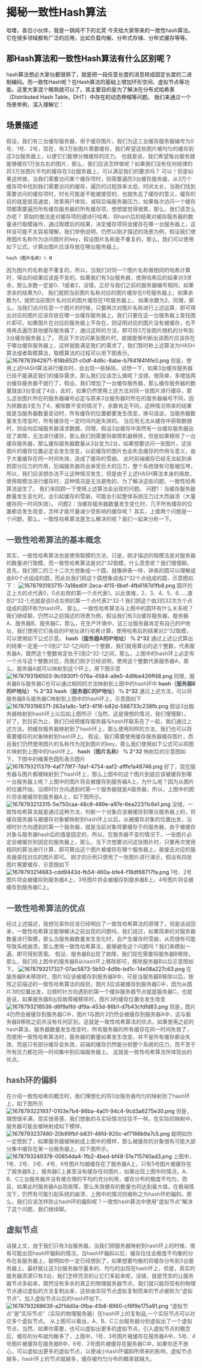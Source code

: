 # 揭秘一致性Hash算法
哈喽，各位小伙伴，我是一锅炖不下的北冥
今天给大家带来的一致性hash算法。它在很多领域都有广泛的应用，比如负载均衡、分布式存储、分布式缓存等等。
## 那Hash算法和一致性Hash算法有什么区别呢？
hash算法想必大家伙都很熟了，就是把一段任意长度的消息转成固定长度的二进制编码。而一致性Hash呢？在Hash算法的基础上增加环形空间、虚拟节点等功能。这里大家混个眼熟就可以了。其主要目的是为了解决在<font style="color:rgb(18, 18, 18);">分布式哈希表（Distributed Hash Table，DHT）中存在的动态伸缩等问题。</font>
<font style="color:rgb(18, 18, 18);"></font>
我们来通过一个场景举例，深入理解它：
## 场景描述
<font style="color:rgb(78, 83, 88);">假设，我们有三台缓存服务器，用于缓存图片，我们为这三台缓存服务器编号为0号、1号、2号，现在，有3万张图片需要缓存，我们希望这些图片被均匀的缓存到这3台服务器上，以便它们能够分摊缓存的压力。</font>
<font style="color:rgb(78, 83, 88);">也就是说，我们希望每台服务器能够缓存1万张左右的图片，那么，我们应该怎样做呢？如果我们没有任何规律的将3万张图片平均的缓存在3台服务器上，可以满足我们的要求吗？</font>
<font style="color:rgb(78, 83, 88);">可以！但是如果这样做，当我们需要访问某个缓存项时，则需要遍历3台缓存服务器，从3万个缓存项中找到我们需要访问的缓存，遍历的过程效率太低，时间太长，当我们找到需要访问的缓存项时，时长可能是不能被接受的，也就失去了缓存的意义，缓存的目的就是提高速度，改善用户体验，减轻后端服务器压力，如果每次访问一个缓存项都需要遍历所有缓存服务器的所有缓存项，想想就觉得很累，那么，我们该怎么办呢？</font>
<font style="color:rgb(78, 83, 88);">原始的做法是对缓存项的键进行哈希，将hash后的结果对缓存服务器的数量进行取模操作，通过取模后的结果，决定缓存项将会缓存在哪一台服务器上，这样说可能不太容易理解，我们举例说明，仍然以刚才描述的场景为例，假设我们使用图片名称作为访问图片的key，假设图片名称是不重复的，那么，我们可以使用如下公式，计算出图片应该存放在哪台服务器上。</font>
```java
hash（图片名称）% N
```
<font style="color:rgb(78, 83, 88);">因为图片的名称是不重复的，所以，当我们对同一个图片名称做相同的哈希计算时，得出的结果应该是不变的，如果我们有3台服务器，使用哈希后的结果对3求余，那么余数一定是0、1或者2，没错，正好与我们之前的服务器编号相同，如果求余的结果为0， 我们就把当前图片名称对应的图片缓存在0号服务器上，如果余数为1，就把当前图片名对应的图片缓存在1号服务器上。</font>
<font style="color:rgb(78, 83, 88);">如果余数为2，同理，那么，当我们访问任意一个图片的时候，只要再次对图片名称进行上述运算，即可得出对应的图片应该存放在哪一台缓存服务器上，我们只要在这一台服务器上查找图片即可，如果图片在对应的服务器上不存在，则证明对应的图片没有被缓存，也不用再去遍历其他缓存服务器了，通过这样的方法，即可将3万张图片随机的分布到3台缓存服务器上了。</font>
<font style="color:rgb(78, 83, 88);">而且下次访问某张图片时，直接能够判断出该图片应该存在于哪台缓存服务器上，这样就能满足我们的需求了，我们暂时称上述算法为HASH算法或者取模算法，取模算法的过程可以用下图表示。</font>  
![1678783942971-818b652f-c0df-4d6c-8abe-b764184f4fe3.png](./img/3DrMZIjo6s0AJWVW/1678783942971-818b652f-c0df-4d6c-8abe-b764184f4fe3-657529.png)
<font style="color:rgb(78, 83, 88);">但是，使用上述HASH算法进行缓存时，会出现一些缺陷，试想一下，如果3台缓存服务器已经不能满足我们的缓存需求，那么我们应该怎么做呢？没错，很简单，多增加两台缓存服务器不就行了，假设，我们增加了一台缓存服务器，那么缓存服务器的数量就由3台变成了4台，此时，如果仍然使用上述方法对同一张图片进行缓存，那么这张图片所在的服务器编号必定与原来3台服务器时所在的服务器编号不同，因为除数由3变为了4，被除数不变的情况下，余数肯定不同，这种情况带来的结果就是当服务器数量变动时，所有缓存的位置都要发生改变，换句话说，当服务器数量发生改变时，所有缓存在一定时间内是失效的。</font>
<font style="color:rgb(78, 83, 88);">当应用无法从缓存中获取数据时，则会向后端服务器请求数据，同理，假设3台缓存中突然有一台缓存服务器出现了故障，无法进行缓存，那么我们则需要将故障机器移除，但是如果移除了一台缓存服务器，那么缓存服务器数量从3台变为2台，如果想要访问一张图片，这张图片的缓存位置必定会发生改变，以前缓存的图片也会失去缓存的作用与意义，由于大量缓存在同一时间失效，造成了缓存的雪崩。</font>
<font style="color:rgb(78, 83, 88);">此时前端缓存已经无法起到承担部分压力的作用，后端服务器将会承受巨大的压力，整个系统很有可能被压垮，所以，我们应该想办法不让这种情况发生，但是由于上述HASH算法本身的缘故，使用取模法进行缓存时，这种情况是无法避免的，为了解决这些问题，一致性哈希算法诞生了。</font>
<font style="color:rgb(78, 83, 88);">我们来回顾一下使用上述算法会出现的问题。</font>
<font style="color:rgb(78, 83, 88);"></font>
<font style="color:rgb(78, 83, 88);">问题1：当缓存服务器数量发生变化时，会引起缓存的雪崩，可能会引起整体系统压力过大而崩溃（大量缓存同一时间失效）。</font>
<font style="color:rgb(78, 83, 88);"></font>
<font style="color:rgb(78, 83, 88);">问题2：当缓存服务器数量发生变化时，几乎所有缓存的位置都会发生改变，怎样才能尽量减少受影响的缓存呢？</font>
<font style="color:rgb(78, 83, 88);"></font>
<font style="color:rgb(78, 83, 88);">其实，上面两个问题是一个问题，那么，一致性哈希算法是怎么解决的呢？我们一起来分析一下。</font>
<font style="color:rgb(78, 83, 88);"></font>
## <font style="color:rgb(78, 83, 88);">一致性哈希算法的基本概念</font>
<font style="color:rgb(78, 83, 88);">其实，一致性哈希算法也是使用取模的方法，只是，刚才描述的取模法是对服务器的数量进行取模，而一致性哈希算法是对2^32取模，什么意思呢？我们慢慢聊。</font>
<font style="color:rgb(78, 83, 88);"></font>
<font style="color:rgb(78, 83, 88);">首先，我们把二的三十二次方想象成一个圆，就像钟表一样，钟表的圆可以理解成由60个点组成的圆，而此处我们把这个圆想象成由2^32个点组成的圆，示意图如下：</font>
![1678793193715-7a18ed0f-2eca-4f15-8bef-4fb6187d1fb8.png](./img/3DrMZIjo6s0AJWVW/1678793193715-7a18ed0f-2eca-4f15-8bef-4fb6187d1fb8-997020.png)
<font style="color:rgb(78, 83, 88);">圆环的正上方的点代表0，0点右侧的第一个点代表1，以此类推，2、3、4、5、6……直到2^32-1,也就是说0点左侧的第一个点代表2^32-1</font>
<font style="color:rgb(78, 83, 88);">我们把这个由2的32次方个点组成的圆环称为hash环。</font>
<font style="color:rgb(78, 83, 88);"></font>
<font style="color:rgb(78, 83, 88);">那么，一致性哈希算法与上图中的圆环有什么关系呢？我们继续聊，仍然以之前描述的场景为例，假设我们有3台缓存服务器，服务器A、服务器B、服务器C，那么，在生产环境中，这三台服务器肯定有自己的IP地址，我们使用它们各自的IP地址进行哈希计算，使用哈希后的结果对2^32取模，可以使用如下公式示意。</font>
**<font style="color:rgb(78, 83, 88);">hash（服务器A的IP地址） %  2^32</font>**
<font style="color:rgb(78, 83, 88);">通过上述公式算出的结果一定是一个0到2^32-1之间的一个整数，我们就用算出的这个整数，代表服务器A，既然这个整数肯定处于0到2^32-1之间，那么，上图中的hash环上必定有一个点与这个整数对应，而我们刚才已经说明，使用这个整数代表服务器A，那么，服务器A就可以映射到这个环上，用下图示意</font>
![1678793196503-9c0930f1-076a-4584-a9e5-4d9be426ff48.png](./img/3DrMZIjo6s0AJWVW/1678793196503-9c0930f1-076a-4584-a9e5-4d9be426ff48-429051.png)
<font style="color:rgb(78, 83, 88);">同理，服务器B与服务器C也可以通过相同的方法映射到上图中的hash环中</font>
**<font style="color:rgb(78, 83, 88);">hash（服务器B的IP地址） %  2^32</font>**
**<font style="color:rgb(78, 83, 88);">hash（服务器C的IP地址） %  2^32</font>**
<font style="color:rgb(78, 83, 88);">通过上述方法，可以将服务器B与服务器C映射到上图中的hash环上，示意图如下</font>
![1678793198371-263a1a8c-1df3-4f16-b82d-588733c238fb.png](./img/3DrMZIjo6s0AJWVW/1678793198371-263a1a8c-1df3-4f16-b82d-588733c238fb-812766.png)
<font style="color:rgb(78, 83, 88);">假设3台服务器映射到hash环上以后如上图所示（当然，这是理想的情况，我们慢慢聊）。</font>
<font style="color:rgb(78, 83, 88);"></font>
<font style="color:rgb(78, 83, 88);">好了，到目前为止，我们已经把缓存服务器与hash环联系在了一起，我们通过上述方法，把缓存服务器映射到了hash环上，那么使用同样的方法，我们也可以将需要缓存的对象映射到hash环上。</font>
<font style="color:rgb(78, 83, 88);"></font>
<font style="color:rgb(78, 83, 88);">假设，我们需要使用缓存服务器缓存图片，而且我们仍然使用图片的名称作为找到图片的key，那么我们使用如下公式可以将图片映射到上图中的hash环上。</font>
**<font style="color:rgb(78, 83, 88);">hash（图片名称） %  2^32</font>**
<font style="color:rgb(78, 83, 88);">映射后的示意图如下，下图中的橘黄色圆形表示图片</font>
![1678793211379-4af779f7-7da1-4754-aaf2-afffe1a48746.png](./img/3DrMZIjo6s0AJWVW/1678793211379-4af779f7-7da1-4754-aaf2-afffe1a48746-948987.png)
<font style="color:rgb(78, 83, 88);">好了，现在服务器与图片都被映射到了hash环上，那么上图中的这个图片到底应该被缓存到哪一台服务器上呢？上图中的图片将会被缓存到服务器A上，为什么呢？因为从图片的位置开始，沿顺时针方向遇到的第一个服务器就是A服务器，所以，上图中的图片将会被缓存到服务器A上，如下图所示。</font>
![1678793213315-5e750caa-48c8-489e-a97e-6ea22311c6e1.png](./img/3DrMZIjo6s0AJWVW/1678793213315-5e750caa-48c8-489e-a97e-6ea22311c6e1-980123.png)
<font style="color:rgb(78, 83, 88);">没错，一致性哈希算法就是通过这种方法，判断一个对象应该被缓存到哪台服务器上的，将缓存服务器与被缓存对象都映射到hash环上以后，从被缓存对象的位置出发，沿顺时针方向遇到的第一个服务器，就是当前对象将要缓存于的服务器，由于被缓存对象与服务器hash后的值是固定的，所以，在服务器不变的情况下，一张图片必定会被缓存到固定的服务器上，那么，当下次想要访问这张图片时，只要再次使用相同的算法进行计算，即可算出这个图片被缓存在哪个服务器上，直接去对应的服务器查找对应的图片即可。</font>
<font style="color:rgb(78, 83, 88);"></font>
<font style="color:rgb(78, 83, 88);">刚才的示例只使用了一张图片进行演示，假设有四张图片需要缓存，示意图如下</font>
![1678793214683-cdd9443d-fb54-460a-bfe4-f18df68717fa.png](./img/3DrMZIjo6s0AJWVW/1678793214683-cdd9443d-fb54-460a-bfe4-f18df68717fa-840217.png)
<font style="color:rgb(78, 83, 88);">1号、2号图片将会被缓存到服务器A上，3号图片将会被缓存到服务器B上，4号图片将会被缓存到服务器C上。</font>
<font style="color:rgb(78, 83, 88);"></font>
## <font style="color:rgb(78, 83, 88);">一致性哈希算法的优点</font>
<font style="color:rgb(78, 83, 88);">经过上述描述，我想兄弟你应该已经明白了一致性哈希算法的原理了，但是话说回来，一致性哈希算法能够解决之前出现的问题吗，我们说过，如果简单的对服务器数量进行取模，那么当服务器数量发生变化时，会产生缓存的雪崩，从而很有可能导致系统崩溃，那么使用一致性哈希算法，能够避免这个问题吗？我们来模拟一遍，即可得到答案。</font>
<font style="color:rgb(78, 83, 88);"></font>
<font style="color:rgb(78, 83, 88);">假设，服务器B出现了故障，我们现在需要将服务器B移除，那么，我们将上图中的服务器B从hash环上移除即可，移除服务器B以后示意图如下。</font>
![1678793217327-07ac5873-5b50-4d9b-bd1c-14e08a227c63.png](./img/3DrMZIjo6s0AJWVW/1678793217327-07ac5873-5b50-4d9b-bd1c-14e08a227c63-983431.png)
<font style="color:rgb(78, 83, 88);">在服务器B未移除时，图片3应该被缓存到服务器B中，可是当服务器B移除以后，按照之前描述的一致性哈希算法的规则，图片3应该被缓存到服务器C中，因为从图片3的位置出发，沿顺时针方向遇到的第一个缓存服务器节点就是服务器C，也就是说，如果服务器B出现故障被移除时，图片3的缓存位置会发生改变</font>
![1678793218538-d6f9a1fd-df9a-453d-86b1-d7b43cfdfd83.png](./img/3DrMZIjo6s0AJWVW/1678793218538-d6f9a1fd-df9a-453d-86b1-d7b43cfdfd83-089535.png)
<font style="color:rgb(78, 83, 88);"></font>
<font style="color:rgb(78, 83, 88);">但是，图片4仍然会被缓存到服务器C中，图片1与图片2仍然会被缓存到服务器A中，这与服务器B移除之前并没有任何区别，这就是一致性哈希算法的优点，如果使用之前的hash算法，服务器数量发生改变时，所有服务器的所有缓存在同一时间失效了，而使用一致性哈希算法时，服务器的数量如果发生改变，并不是所有缓存都会失效，而是只有部分缓存会失效，前端的缓存仍然能分担整个系统的压力，而不至于所有压力都在同一时间集中到后端服务器上。</font>
<font style="color:rgb(78, 83, 88);"></font>
<font style="color:rgb(78, 83, 88);">这就是一致性哈希算法所体现出的优点。</font>
<font style="color:rgb(78, 83, 88);"></font>
## <font style="color:rgb(78, 83, 88);">hash环的偏斜</font>
<font style="color:rgb(78, 83, 88);">在介绍一致性哈希的概念时，我们理想化的将3台服务器均匀的映射到了hash环上，如下图所示</font>
![1678793221937-0103e7b4-86ba-4a01-94c4-9cd3a6275e30.png](./img/3DrMZIjo6s0AJWVW/1678793221937-0103e7b4-86ba-4a01-94c4-9cd3a6275e30-371835.png)
<font style="color:rgb(78, 83, 88);">但是，理想很丰满，现实很骨感，我们想象的与实际情况往往不一样。在实际的映射中，服务器可能会被映射成如下模样。</font>
![1678793237480-20b99fbf-b831-46fd-920c-ef7166b9a7c5.png](./img/3DrMZIjo6s0AJWVW/1678793237480-20b99fbf-b831-46fd-920c-ef7166b9a7c5-714630.png)
<font style="color:rgb(78, 83, 88);">聪明如你一定想到了，如果服务器被映射成上图中的模样，那么被缓存的对象很有可能大部分集中缓存在某一台服务器上，如下图所示。</font>
![1678793249378-00854da4-1fb2-4bed-bf48-51e715740ad3.png](./img/3DrMZIjo6s0AJWVW/1678793249378-00854da4-1fb2-4bed-bf48-51e715740ad3-684557.png)
<font style="color:rgb(78, 83, 88);">上图中，1号、2号、3号、4号、6号图片均被缓存在了服务器A上，只有5号图片被缓存在了服务器B上，服务器C上甚至没有缓存任何图片，如果出现上图中的情况，A、B、C三台服务器并没有被合理的平均的充分利用，缓存分布的极度不均匀，而且，如果此时服务器A出现故障，那么失效缓存的数量也将达到最大值，在极端情况下，仍然有可能引起系统的崩溃，上图中的情况则被称之为hash环的偏斜，那么，我们应该怎样防止hash环的偏斜呢？一致性hash算法中使用”虚拟节点”解决了这个问题，我们继续聊。</font>
<font style="color:rgb(78, 83, 88);"></font>
## <font style="color:rgb(78, 83, 88);">虚拟节点</font>
<font style="color:rgb(78, 83, 88);">话接上文，由于我们只有3台服务器，当我们把服务器映射到hash环上的时候，很有可能出现hash环偏斜的情况，当hash环偏斜以后，缓存往往会极度不均衡的分布在各服务器上，聪明如你一定已经想到了，如果想要均衡的将缓存分布到3台服务器上，最好能让这3台服务器尽量多的、均匀的出现在hash环上，但是，真实的服务器资源只有3台，我们怎样凭空的让它们多起来呢，没错，就是凭空的让服务器节点多起来，既然没有多余的真正的物理服务器节点，我们就只能将现有的物理节点通过虚拟的方法复制出来，这些由实际节点虚拟复制而来的节点被称为”虚拟节点”。加入虚拟节点以后的hash环如下。</font>
![1678793268639-a2f1dd0a-0fba-41b8-8960-cf6f9e175a91.png](./img/3DrMZIjo6s0AJWVW/1678793268639-a2f1dd0a-0fba-41b8-8960-cf6f9e175a91-168252.png)
<font style="color:rgb(78, 83, 88);">“虚拟节点”是”实际节点”（实际的物理服务器）在hash环上的复制品,一个实际节点可以对应多个虚拟节点。</font>
<font style="color:rgb(78, 83, 88);">从上图可以看出，A、B、C三台服务器分别虚拟出了一个虚拟节点，当然，如果你需要，也可以虚拟出更多的虚拟节点。引入虚拟节点的概念后，缓存的分布就均衡多了，上图中，1号、3号图片被缓存在服务器A中，5号、4号图片被缓存在服务器B中，6号、2号图片被缓存在服务器C中，如果你还不放心，可以虚拟出更多的虚拟节点，以便减小hash环偏斜所带来的影响，虚拟节点越多，hash环上的节点就越多，缓存被均匀分布的概率就越大。</font>
